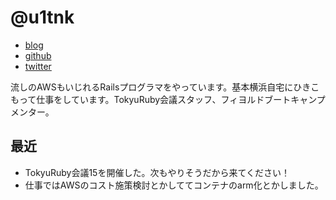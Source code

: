 # @u1tnk

- [blog](https://u1tnk.github.io/)
- [github](https://github.com/u1tnk)
- [twitter](https://twitter.com/u1tnk)

流しのAWSもいじれるRailsプログラマをやっています。基本横浜自宅にひきこもって仕事をしています。TokyuRuby会議スタッフ、フィヨルドブートキャンプメンター。

## 最近

- TokyuRuby会議15を開催した。次もやりそうだから来てください！
- 仕事ではAWSのコスト施策検討とかしててコンテナのarm化とかしました。

